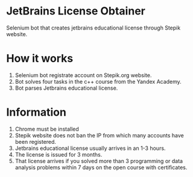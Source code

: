 # JetBrains License Obtainer
Selenium bot that creates jetbrains educational license through Stepik website.

# How it works
1. Selenium bot registrate account on Stepik.org website.
2. Bot solves four tasks in the c++ course from the Yandex Academy.
3. Bot parses Jetbrains educational license.

# Information
1. Chrome must be installed
2. Stepik website does not ban the IP from which many accounts have been registered.
3. Jetbrains educational license usually arrives in an 1-3 hours.
4. The license is issued for 3 months.
5. That license arrives if you solved more than 3 programming or data analysis problems within 7 days on the open course with certificates.
